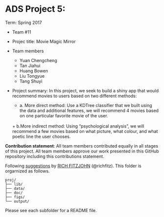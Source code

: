 # ADS Project 5: 

Term: Spring 2017

+ Team #11

+ Projec title: Movie Magic Mirror
+ Team members
	+ Yuan Chengcheng
	+ Tan Jiahui
	+ Huang Bowen
	+ Liu Tongyue
	+ Tang Shuyi
+ Project summary: In this project, we seek to build a shiny app that would recommend movies to users based on two different methods: 

     + a. More direct method: Use a KDTree classifier that we built using the data and additional features, we will recommend 4 movies based on one particular favorite movie of the user.  
     <br/>
     + b.More indirect method: Using “psychological analysis”, we will recommend a few movies based on what picture, what colour, and what poetic line the user chooses.
	
**Contribution statement**: All team members contributed equally in all stages of this project. All team members approve our work presented in this GitHub repository including this contributions statement. 

Following [suggestions](http://nicercode.github.io/blog/2013-04-05-projects/) by [RICH FITZJOHN](http://nicercode.github.io/about/#Team) (@richfitz). This folder is orgarnized as follows.

```
proj/
├── lib/
├── data/
├── doc/
├── figs/
└── output/
```

Please see each subfolder for a README file.
